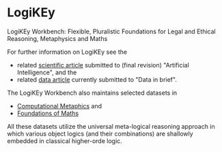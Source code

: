 # LogiKEy
LogiKEy Workbench: Flexible, Pluralistic Foundations for Legal and Ethical Reasoning, Metaphysics and Maths

For further information on LogiKEy see the 
- related [scientific article](https://arxiv.org/abs/1903.10187) submitted to (final revision) "Artificial Intelligence", and the 
- related [data article](2020-DataInBrief-Article/DataInBrief.pdf) currently submitted to "Data in brief".

The LogiKEy Workbench also maintains selected datasets in 
- [Computational Metaphics](Computational-Metaphysics) and
- [Foundations of Maths](Maths-Foundations)

All these datasets utilize the universal meta-logical reasoning approach in which various object logics (and their combinations) are shallowly embedded in classical higher-orde logic.
